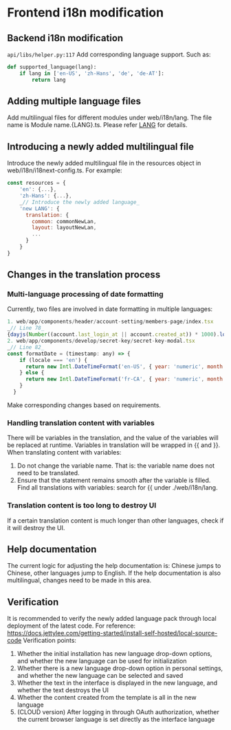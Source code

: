# Frontend i18n modification

## Backend i18n modification

`api/libs/helper.py:117` Add corresponding language support. Such as:
```python
def supported_language(lang):
    if lang in ['en-US', 'zh-Hans', 'de', 'de-AT']:
        return lang
```

## Adding multiple language files

Add multilingual files for different modules under web/i18n/lang. The file name is Module name.{LANG}.ts. Please refer [LANG](https://www.venea.net/web/culture_code) for details.

## Introducing a newly added multilingual file 

Introduce the newly added multilingual file in the resources object in web/i18n/i18next-config.ts. For example:

```javascript
const resources = {
    'en': {...},
    'zh-Hans': {...},  
    _// Introduce the newly added language_
    'new LANG': {  
      translation: {  
        common: commonNewLan,  
        layout: layoutNewLan,  
        ...  
      }  
    }
}
```
## Changes in the translation process

### Multi-language processing of date formatting

Currently, two files are involved in date formatting in multiple languages:

```javascript
1. web/app/components/header/account-setting/members-page/index.tsx
_// Line 78_   
{dayjs(Number((account.last_login_at || account.created_at)) * 1000).locale(locale === 'zh-Hans' ? 'zh-cn' : 'en').fromNow()}  
2. web/app/components/develop/secret-key/secret-key-modal.tsx  
_// Line 82_
const formatDate = (timestamp: any) => {
    if (locale === 'en') {  
      return new Intl.DateTimeFormat('en-US', { year: 'numeric', month: 'long', day: 'numeric' }).format((+timestamp) * 1000)  
    } else {  
      return new Intl.DateTimeFormat('fr-CA', { year: 'numeric', month: '2-digit', day: '2-digit' }).format((+timestamp) * 1000)  
    }  
  }
```

Make corresponding changes based on requirements.

### Handling translation content with variables

There will be variables in the translation, and the value of the variables will be replaced at runtime. Variables in translation will be wrapped in {{ and }}.
When translating content with variables:
  1. Do not change the variable name. That is: the variable name does not need to be translated. 
  2. Ensure that the statement remains smooth after the variable is filled.
Find all translations with variables: search for {{ under ./web/i18n/lang. 

### Translation content is too long to destroy UI

If a certain translation content is much longer than other languages, check if it will destroy the UI.

## Help documentation

The current logic for adjusting the help documentation is: Chinese jumps to Chinese, other languages jump to English. If the help documentation is also multilingual, changes need to be made in this area. 

## Verification

It is recommended to verify the newly added language pack through local deployment of the latest code. For reference: https://docs.jettylee.com/getting-started/install-self-hosted/local-source-code
Verification points:
1. Whether the initial installation has new language drop-down options, and whether the new language can be used for initialization
2. Whether there is a new language drop-down option in personal settings, and whether the new language can be selected and saved 
3. Whether the text in the interface is displayed in the new language, and whether the text destroys the UI
4. Whether the content created from the template is all in the new language
5. (CLOUD version) After logging in through OAuth authorization, whether the current browser language is set directly as the interface language
